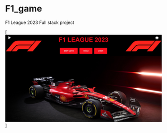 # F1_game
F1 League 2023 Full stack project

[![Watch the video](https://github.com/RobynDoyle/F1_game/blob/main/examples/ex1.jpg)]



